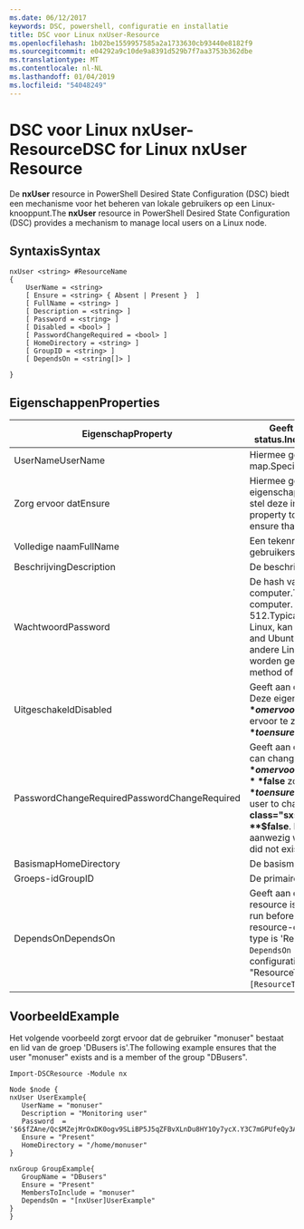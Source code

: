 ```yaml
---
ms.date: 06/12/2017
keywords: DSC, powershell, configuratie en installatie
title: DSC voor Linux nxUser-Resource
ms.openlocfilehash: 1b02be1559957585a2a1733630cb93440e8182f9
ms.sourcegitcommit: e04292a9c10de9a8391d529b7f7aa3753b362dbe
ms.translationtype: MT
ms.contentlocale: nl-NL
ms.lasthandoff: 01/04/2019
ms.locfileid: "54048249"
---
```

# <a name="dsc-for-linux-nxuser-resource"></a><span data-ttu-id="a38d9-103">DSC voor Linux nxUser-Resource</span><span class="sxs-lookup"><span data-stu-id="a38d9-103">DSC for Linux nxUser Resource</span></span>

<span data-ttu-id="a38d9-104">De **nxUser** resource in PowerShell Desired State Configuration (DSC) biedt een mechanisme voor het beheren van lokale gebruikers op een Linux-knooppunt.</span><span class="sxs-lookup"><span data-stu-id="a38d9-104">The **nxUser** resource in PowerShell Desired State Configuration (DSC) provides a mechanism to manage local users on a Linux node.</span></span>

## <a name="syntax"></a><span data-ttu-id="a38d9-105">Syntaxis</span><span class="sxs-lookup"><span data-stu-id="a38d9-105">Syntax</span></span>

```
nxUser <string> #ResourceName
{
    UserName = <string>
    [ Ensure = <string> { Absent | Present }  ]
    [ FullName = <string> ]
    [ Description = <string> ]
    [ Password = <string> ]
    [ Disabled = <bool> ]
    [ PasswordChangeRequired = <bool> ]
    [ HomeDirectory = <string> ]
    [ GroupID = <string> ]
    [ DependsOn = <string[]> ]

}
```

## <a name="properties"></a><span data-ttu-id="a38d9-106">Eigenschappen</span><span class="sxs-lookup"><span data-stu-id="a38d9-106">Properties</span></span>

|  <span data-ttu-id="a38d9-107">Eigenschap</span><span class="sxs-lookup"><span data-stu-id="a38d9-107">Property</span></span> |  <span data-ttu-id="a38d9-108">Geeft de accountnaam waarvan u wilt om te controleren of een specifieke status.</span><span class="sxs-lookup"><span data-stu-id="a38d9-108">Indicates the account name for which you want to ensure a specific state.</span></span> |
|---|---|
| <span data-ttu-id="a38d9-109">UserName</span><span class="sxs-lookup"><span data-stu-id="a38d9-109">UserName</span></span>| <span data-ttu-id="a38d9-110">Hiermee geeft u de locatie waar u om te controleren of de status van een bestand of map.</span><span class="sxs-lookup"><span data-stu-id="a38d9-110">Specifies the location where you want to ensure the state for a file or directory.</span></span>|
| <span data-ttu-id="a38d9-111">Zorg ervoor dat</span><span class="sxs-lookup"><span data-stu-id="a38d9-111">Ensure</span></span>| <span data-ttu-id="a38d9-112">Hiermee geeft u op of het account bestaat.</span><span class="sxs-lookup"><span data-stu-id="a38d9-112">Specifies whether the account exists.</span></span> <span data-ttu-id="a38d9-113">Deze eigenschap instellen op 'Aanwezig' om ervoor te zorgen dat het account bestaat en stel deze in op 'Ontbreekt' om ervoor te zorgen dat het account niet bestaat.</span><span class="sxs-lookup"><span data-stu-id="a38d9-113">Set this property to "Present" to ensure that the account exists, and set it to "Absent" to ensure that the account does not exist.</span></span>|
| <span data-ttu-id="a38d9-114">Volledige naam</span><span class="sxs-lookup"><span data-stu-id="a38d9-114">FullName</span></span>| <span data-ttu-id="a38d9-115">Een tekenreeks zijn met de volledige naam moet worden gebruikt voor het gebruikersaccount.</span><span class="sxs-lookup"><span data-stu-id="a38d9-115">A string that contains the full name to use for the user account.</span></span>|
| <span data-ttu-id="a38d9-116">Beschrijving</span><span class="sxs-lookup"><span data-stu-id="a38d9-116">Description</span></span>| <span data-ttu-id="a38d9-117">De beschrijving voor het gebruikersaccount.</span><span class="sxs-lookup"><span data-stu-id="a38d9-117">The description for the user account.</span></span>|
| <span data-ttu-id="a38d9-118">Wachtwoord</span><span class="sxs-lookup"><span data-stu-id="a38d9-118">Password</span></span>| <span data-ttu-id="a38d9-119">De hash van het wachtwoord van de gebruiker in de juiste vorm voor de Linux-computer.</span><span class="sxs-lookup"><span data-stu-id="a38d9-119">The hash of the users password in the appropriate form for the Linux computer.</span></span> <span data-ttu-id="a38d9-120">Dit is meestal een gezouten SHA-256, of een hash van SHA-512.</span><span class="sxs-lookup"><span data-stu-id="a38d9-120">Typically, this is a salted SHA-256, or SHA-512 hash.</span></span> <span data-ttu-id="a38d9-121">Op Debian en Ubuntu Linux, kan deze waarde worden gegenereerd met de opdracht mkpasswd.</span><span class="sxs-lookup"><span data-stu-id="a38d9-121">On Debian and Ubuntu Linux, this value can be generated with the mkpasswd command.</span></span> <span data-ttu-id="a38d9-122">Voor andere Linux-distributies, kan de crypt-methode van de Python-Crypt-bibliotheek worden gebruikt voor het genereren van de hash.</span><span class="sxs-lookup"><span data-stu-id="a38d9-122">For other Linux distros, the crypt method of Python’s Crypt library can be used to generate the hash.</span></span>|
| <span data-ttu-id="a38d9-123">Uitgeschakeld</span><span class="sxs-lookup"><span data-stu-id="a38d9-123">Disabled</span></span>| <span data-ttu-id="a38d9-124">Geeft aan of het account is ingeschakeld.</span><span class="sxs-lookup"><span data-stu-id="a38d9-124">Indicates whether the account is enabled.</span></span> <span data-ttu-id="a38d9-125">Deze eigenschap instellen op **$true** om ervoor te zorgen dat dit account is uitgeschakeld, en stel deze in op **$false** om ervoor te zorgen dat deze is ingeschakeld.</span><span class="sxs-lookup"><span data-stu-id="a38d9-125">Set this property to **$true** to ensure that this account is disabled, and set it to **$false** to ensure that it is enabled.</span></span>|
| <span data-ttu-id="a38d9-126">PasswordChangeRequired</span><span class="sxs-lookup"><span data-stu-id="a38d9-126">PasswordChangeRequired</span></span>| <span data-ttu-id="a38d9-127">Geeft aan of de gebruiker het wachtwoord kunt wijzigen.</span><span class="sxs-lookup"><span data-stu-id="a38d9-127">Indicates whether the user can change the password.</span></span> <span data-ttu-id="a38d9-128">Deze eigenschap instellen op **$true** om ervoor te zorgen dat de gebruiker kan niet het wachtwoord wijzigen en stel deze in op **$false** zodat de gebruiker het wachtwoord te wijzigen.</span><span class="sxs-lookup"><span data-stu-id="a38d9-128">Set this property to **$true** to ensure that the user cannot change the password, and set it to **$false** to allow the user to change the password.</span></span> <span data-ttu-id="a38d9-129">De standaardwaarde is **$false**.</span><span class="sxs-lookup"><span data-stu-id="a38d9-129">The default value is **$false**.</span></span> <span data-ttu-id="a38d9-130">Deze eigenschap wordt alleen beoordeeld als het gebruikersaccount niet aanwezig waren en wordt gemaakt.</span><span class="sxs-lookup"><span data-stu-id="a38d9-130">This property is only evaluated if the user account did not exist previously and is being created.</span></span>|
| <span data-ttu-id="a38d9-131">Basismap</span><span class="sxs-lookup"><span data-stu-id="a38d9-131">HomeDirectory</span></span>| <span data-ttu-id="a38d9-132">De basismap voor de gebruiker.</span><span class="sxs-lookup"><span data-stu-id="a38d9-132">The home directory for the user.</span></span>|
| <span data-ttu-id="a38d9-133">Groeps-id</span><span class="sxs-lookup"><span data-stu-id="a38d9-133">GroupID</span></span>| <span data-ttu-id="a38d9-134">De primaire groeps-ID voor de gebruiker.</span><span class="sxs-lookup"><span data-stu-id="a38d9-134">The primary group ID for the user.</span></span>|
| <span data-ttu-id="a38d9-135">DependsOn</span><span class="sxs-lookup"><span data-stu-id="a38d9-135">DependsOn</span></span> | <span data-ttu-id="a38d9-136">Geeft aan dat de configuratie van een andere resource uitvoeren moet voordat deze resource is geconfigureerd.</span><span class="sxs-lookup"><span data-stu-id="a38d9-136">Indicates that the configuration of another resource must run before this resource is configured.</span></span> <span data-ttu-id="a38d9-137">Bijvoorbeeld, als de ID van het scriptblok voor resource-configuratie die u wilt uitvoeren 'ResourceName' voor het eerst is en het type is 'ResourceType', de syntaxis voor het gebruik van deze eigenschap is `DependsOn = "[ResourceType]ResourceName"`.</span><span class="sxs-lookup"><span data-stu-id="a38d9-137">For example, if the ID of the resource configuration script block that you want to run first is "ResourceName" and its type is "ResourceType", the syntax for using this property is `DependsOn = "[ResourceType]ResourceName"`.</span></span>|

## <a name="example"></a><span data-ttu-id="a38d9-138">Voorbeeld</span><span class="sxs-lookup"><span data-stu-id="a38d9-138">Example</span></span>

<span data-ttu-id="a38d9-139">Het volgende voorbeeld zorgt ervoor dat de gebruiker "monuser" bestaat en lid van de groep 'DBusers is'.</span><span class="sxs-lookup"><span data-stu-id="a38d9-139">The following example ensures that the user "monuser" exists and is a member of the group "DBusers".</span></span>

```
Import-DSCResource -Module nx

Node $node {
nxUser UserExample{
   UserName = "monuser"
   Description = "Monitoring user"
   Password  =    '$6$fZAne/Qc$MZejMrOxDK0ogv9SLiBP5J5qZFBvXLnDu8HY1Oy7ycX.Y3C7mGPUfeQy3A82ev3zIabhDQnj2ayeuGn02CqE/0'
   Ensure = "Present"
   HomeDirectory = "/home/monuser"
}

nxGroup GroupExample{
   GroupName = "DBusers"
   Ensure = "Present"
   MembersToInclude = "monuser"
   DependsOn = "[nxUser]UserExample"
}
}
```